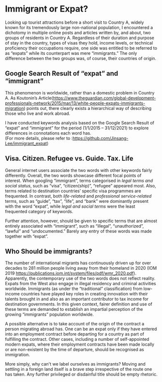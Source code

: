 # Immigrant or Expat?

Looking up tourist attractions before a short visit to Country A, widely known for its tremendously large non-national population, I encountered a dichotomy in multiple online posts and articles written by, and about, two groups of residents in Country A. Regardless of their duration and purpose of stay in the country, types of visas they hold, income levels, or technical proficiency their occupations require, one side was entitled to be referred to as “expats” while its counterpart was mere “immigrants.” The only difference between the two groups was, of course, their countries of origin.

##  Google Search Result of “expat” and “immigrant”

This phenomenon is worldwide, rather than a domestic problem in Country A. As Koutonin’s Article(https://www.theguardian.com/global-development-professionals-network/2015/mar/13/white-people-expats-immigrants-migration) points out, there clearly exists a hierarchical way of describing those who live and work abroad.

I have conducted keywords analysis based on the Google Search Result of “expat” and “immigrant” for the period (1/1/2015 – 31/12/2021) to explore differences in connotations each word has.    
(For more details, please refer to :https://github.com/Jinsang-Lee/immigrant_expat)


## Visa. Citizen. Refugee vs. Guide. Tax. Life

General internet users associate the two words with other keywords fairly differently. Overall, the two words showcase different focal points of interest. When googling “immigrant”, terms categorised in _legal terms and social status_, such as “visa”, “citizen(ship)”, “refugee” appeared most. Also, terms related to destination countries’ specific visa programmes are frequented. In contrast, both _life-related_ and _professional service-related_ terms, such as “guide”, “tax”, “life”, and “bank” were dominantly present with the word “expat”, while _legal and social terms_ were the least frequented category of keywords.

Further attention, however, should be given to specific terms that are almost entirely associated with “immigrant”, such as “illegal”, “unauthorized”, “lawful” and “undocumented.” Barely any entry of these words was made together with “expat”. 

## Who Should be immigrants?

The number of international migrants has continuously driven up for over decades to 281 million people living away from their homeland in 2020 (IOM 2019 https://publications.iom.int/system/files/pdf/wmr_2020.pdf). Apparently, the contemporary use of the two words does not reflect reality. Expats from the West also engage in illegal residency and criminal activities worldwide. Immigrants (as under the “traditional” classification) from low-income countries have played key roles in creating innovation with their talents brought in and also as an important contributor to tax income for destination governments. In this given context, fairer definition and use of these terms are demanded to establish an impartial perception of the growing “immigrants” population worldwide.

A possible alternative is to take account of the origin of the contract a person migrating abroad has. One can be an expat only if they have entered into an employment contract before departing for a country as part of fulfilling the contract. Other cases, including a number of self-appointed modern expats, where their employment contracts have been made locally or are non-existent by the time of departure, should be recognised as immigration.

More simply, why can't we label ourselves as immigrants? Moving and settling in a foreign land itself is a brave step irrespective of the route one has taken. Any further privileged or disdainful title should be empty rhetoric. 
